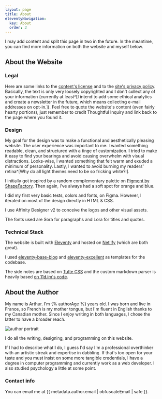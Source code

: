 ```yaml
---
layout: page
title: About
eleventyNavigation:
  key: About
  order: 3
---
```


I may add content and split this page in two in the future. In the meantime, you can find more information on both the website and myself below.

## About the Website

### Legal

Here are some links to the [content's license](/license) and to the [site's privacy policy](/privacy). Basically, the text is only very loosely copyrighted and I don't collect any of your information (currently at least^[I intend to add some ethical analytics and create a newsletter in the future, which means collecting e-mail addresses on opt-in.]). Feel free to quote the website's content (even fairly hearty portions), just remember to credit Thoughtful Inquiry and link back to the page where you found it.

### Design

My goal for the design was to make a functional and aesthetically pleasing website. The user experience was important to me. I wanted something readable, clean, and structured with a tinge of customization. I tried to make it easy to find your bearings and avoid causing overwhelm with visual distractions. Looks-wise, I wanted something that felt warm and exuded a minimum of personality. Lastly, I wanted to avoid burning my readers' retina^[Why do all light themes need to be so fricking white?!].

I initially got inspired by a random complementary palette on [Pigment by ShapeFactory](https://pigment.shapefactory.co/). Then again, I've always had a soft spot for orange and blue.

I did my first very basic tests, colors and fonts, on Figma. However, I iterated on most of the design directly in HTML & CSS.

I use Affinity Designer v2 to conceive the logos and other visual assets.

The fonts used are Sora for paragraphs and Lora for titles and quotes.

### Technical Stack

The website is built with [Eleventy](https://www.11ty.dev/) and hosted on [Netlify](https://www.netlify.com/) (which are both great).

I used [eleventy-base-blog](https://github.com/11ty/eleventy-base-blog) and [eleventy-excellent](https://github.com/madrilene/eleventy-excellent) as templates for the codebase.

The side notes are based on [Tufte CSS](https://edwardtufte.github.io/tufte-css/) and the custom markdown parser is heavily based [on 11d.im's code](https://11d.im/notices/md-tufte/).

## About the Author

My name is Arthur. I'm {% authorAge %} years old. I was born and live in France, so French is my mother tongue, but I'm fluent in English thanks to my Canadian mother. Since I enjoy writing in both languages, I chose the latter to have a broader reach.

<img class="author-portrait" src="/img/portrait.jpg" alt="author portrait">

I do all the writing, designing, and programming on this website.

If I had to describe what I do, I guess I'd say I'm a professional overthinker with an artistic streak and expertise in dabbling. If that's too open for your taste and you must insist on some more tangible credentials, I have a degree in computer programming and currently work as a web developer. I also studied psychology a little at some point.

### Contact info

You can email me at <span class="email">{{ metadata.author.email | obfuscateEmail | safe }}</span>.
